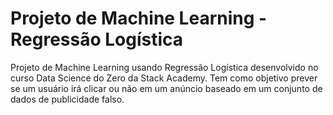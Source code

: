 # Projeto de Machine Learning - Regressão Logística

Projeto de Machine Learning usando Regressão Logística desenvolvido no curso Data Science do Zero da Stack Academy. Tem como objetivo prever se um usuário irá clicar ou não em um anúncio baseado em um conjunto de dados de publicidade falso.
